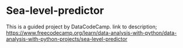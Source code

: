 # Sea-level-predictor
This is a guided project by DataCodeCamp. link to description; https://www.freecodecamp.org/learn/data-analysis-with-python/data-analysis-with-python-projects/sea-level-predictor 
